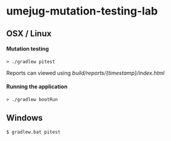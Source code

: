 # umejug-mutation-testing-lab

## OSX  / Linux

#### Mutation testing
```> ./gradlew pitest```

Reports can viewed using _build/reports/{timestamp}/index.html_
#### Running the application
```> ./gradlew bootRun```

## Windows
```$ gradlew.bat pitest```

```$ gradlew.bat clean pitest"